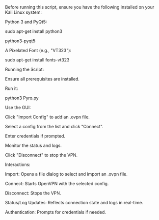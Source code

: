 Before running this script, ensure you have the following installed on your Kali Linux system:

Python 3 and PyQt5:

sudo apt-get install python3 

python3-pyqt5

A Pixelated Font (e.g., "VT323"):

sudo apt-get install fonts-vt323

Running the Script:

Ensure all prerequisites are installed.

Run it:

python3 Pyro.py

Use the GUI:

Click "Import Config" to add an .ovpn file.

Select a config from the list and click "Connect".

Enter credentials if prompted.

Monitor the status and logs.

Click "Disconnect" to stop the VPN.


Interactions:

Import: Opens a file dialog to select and import an .ovpn file.

Connect: Starts OpenVPN with the selected config.

Disconnect: Stops the VPN.

Status/Log Updates: Reflects connection state and logs in real-time.

Authentication: Prompts for credentials if needed.











